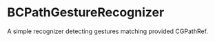 BCPathGestureRecognizer
=======================

A simple recognizer detecting gestures matching provided CGPathRef.